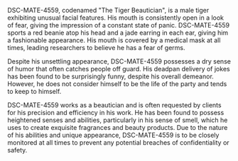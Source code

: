 DSC-MATE-4559, codenamed "The Tiger Beautician", is a male tiger exhibiting unusual facial features. His mouth is consistently open in a look of fear, giving the impression of a constant state of panic. DSC-MATE-4559 sports a red beanie atop his head and a jade earring in each ear, giving him a fashionable appearance. His mouth is covered by a medical mask at all times, leading researchers to believe he has a fear of germs. 

Despite his unsettling appearance, DSC-MATE-4559 possesses a dry sense of humor that often catches people off guard. His deadpan delivery of jokes has been found to be surprisingly funny, despite his overall demeanor. However, he does not consider himself to be the life of the party and tends to keep to himself.

DSC-MATE-4559 works as a beautician and is often requested by clients for his precision and efficiency in his work. He has been found to possess heightened senses and abilities, particularly in his sense of smell, which he uses to create exquisite fragrances and beauty products. Due to the nature of his abilities and unique appearance, DSC-MATE-4559 is to be closely monitored at all times to prevent any potential breaches of confidentiality or safety.